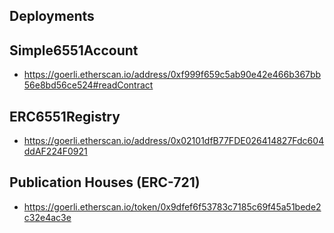 ## Deployments

## Simple6551Account 

- https://goerli.etherscan.io/address/0xf999f659c5ab90e42e466b367bb56e8bd56ce524#readContract

## ERC6551Registry 

- https://goerli.etherscan.io/address/0x02101dfB77FDE026414827Fdc604ddAF224F0921

## Publication Houses (ERC-721)

- https://goerli.etherscan.io/token/0x9dfef6f53783c7185c69f45a51bede2c32e4ac3e